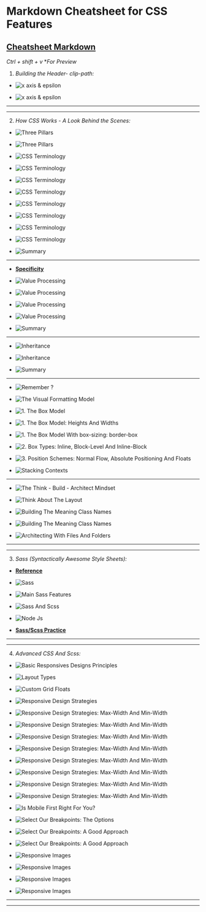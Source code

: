 # Markdown Cheatsheet for CSS Features

## [Cheatsheet Markdown](https://www.markdownguide.org/cheat-sheet/)

*Ctrl + shift + v* **For Preview*

1. *Building the Header- clip-path:*

* ![x axis & epsilon](./images/image-1.jpg)

* ![x axis & epsilon](./images/image-2.jpg)

---
---

2. *How CSS Works - A Look Behind the Scenes:*

* ![Three Pillars](./images/image-3.jpg)

* ![Three Pillars](./images/image-4.jpg)

* ![CSS Terminology](./images/image-5.jpg)

* ![CSS Terminology](./images/image-6.jpg)

* ![CSS Terminology](./images/image-7.jpg)

* ![CSS Terminology](./images/image-8.jpg)

* ![CSS Terminology](./images/image-9.jpg)

* ![CSS Terminology](./images/image-10.jpg)

* ![CSS Terminology](./images/image-11.jpg)

* ![CSS Terminology](./images/image-12.jpg)

* ![Summary](./images/image-13.jpg)

---

* **[Specificity](https://codepen.io/smiley555/pen/mdWaXze?editors=1100)**

* ![Value Processing](./images/image-14.jpg)

* ![Value Processing](./images/image-15.jpg)

* ![Value Processing](./images/image-16.jpg)

* ![Value Processing](./images/image-17.jpg)

* ![Summary](./images/image-18.jpg)

---

* ![Inheritance](./images/image-18.jpg)

* ![Inheritance](./images/image-19.jpg)

* ![Summary](./images/image-20.jpg)

---

* ![Remember ?](./images/image-21.jpg)

* ![The Visual Formatting Model](./images/image-22.jpg)

* ![1. The Box Model](./images/image-23.jpg)

* ![1. The Box Model: Heights And Widths](./images/image-24.jpg)

* ![1. The Box Model With box-sizing: border-box](./images/image-25.jpg)

* ![2. Box Types: Inline, Block-Level And Inline-Block](./images/image-26.jpg)

* ![3. Position Schemes: Normal Flow, Absolute Positioning And Floats](./images/image-27.jpg)

* ![Stacking Contexts](./images/image-28.jpg)

---

* ![The Think - Build - Architect Mindset](./images/image-29.jpg)

* ![Think About The Layout](./images/image-30.jpg)

* ![Building The Meaning Class Names](./images/image-31.jpg)

* ![Building The Meaning Class Names](./images/image-32.jpg)

* ![Architecting With Files And Folders](./images/image-33.jpg)

---
---

3. *Sass (Syntactically Awesome Style Sheets):*

* **[Reference](https://sass-lang.com/)**

* ![Sass](./images/image-34.jpg)

* ![Main Sass Features](./images/image-35.jpg)

* ![Sass And Scss](./images/image-36.jpg)

* ![Node Js](./images/image-37.jpg)

* **[Sass/Scss Practice](https://codepen.io/smiley555/pen/poeGbmY?editors=1100)**

---
---

4. *Advanced CSS And Scss:*

* ![Basic Responsives Designs Principles](./images/image-38.jpg)

* ![Layout Types](./images/image-39.jpg)

* ![Custom Grid Floats](./images/image-40.jpg)

* ![Responsive Design Strategies](./images/image-41.jpg)

* ![Responsive Design Strategies: Max-Width And Min-Width](./images/image-42.jpg)

* ![Responsive Design Strategies: Max-Width And Min-Width](./images/image-43.jpg)

* ![Responsive Design Strategies: Max-Width And Min-Width](./images/image-44.jpg)

* ![Responsive Design Strategies: Max-Width And Min-Width](./images/image-45.jpg)

* ![Responsive Design Strategies: Max-Width And Min-Width](./images/image-46.jpg)

* ![Responsive Design Strategies: Max-Width And Min-Width](./images/image-47.jpg)

* ![Responsive Design Strategies: Max-Width And Min-Width](./images/image-48.jpg)

* ![Responsive Design Strategies: Max-Width And Min-Width](./images/image-49.jpg)

* ![Is Mobile First Right For You?](./images/image-50.jpg)

* ![Select Our Breakpoints: The Options](./images/image-51.jpg)

* ![Select Our Breakpoints: A Good Approach](./images/image-52.jpg)

* ![Select Our Breakpoints: A Good Approach](./images/image-53.jpg)

* ![Responsive Images](./images/image-54.jpg)

* ![Responsive Images](./images/image-55.jpg)

* ![Responsive Images](./images/image-56.jpg)

* ![Responsive Images](./images/image-57.jpg)

---
---
